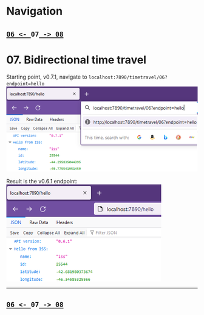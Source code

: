 # Navigation

## [`06 <- `](https://github.com/liquidcarbon/FastAPI-Slowly/tree/06)**`07`**[` -> 08`](https://github.com/liquidcarbon/FastAPI-Slowly/tree/08)


# 07. Bidirectional time travel

Starting point, v0.7.1, navigate to `localhost:7890/timetravel/06?endpoint=hello`
![Alt text](image-1.png)

Result is the v0.6.1 endpoint:
![Alt text](image.png)


---

## [`06 <- `](https://github.com/liquidcarbon/FastAPI-Slowly/tree/06)**`07`**[` -> 08`](https://github.com/liquidcarbon/FastAPI-Slowly/tree/08)
